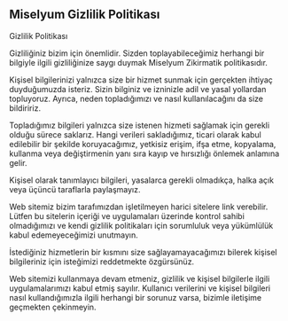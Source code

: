 ## Miselyum Gizlilik Politikası

Gizlilik Politikası

Gizliliğiniz bizim için önemlidir. Sizden toplayabileceğimiz herhangi bir bilgiyle ilgili gizliliğinize saygı duymak Miselyum Zikirmatik politikasıdır.

Kişisel bilgilerinizi yalnızca size bir hizmet sunmak için gerçekten ihtiyaç duyduğumuzda isteriz. Sizin bilginiz ve izninizle adil ve yasal yollardan topluyoruz. Ayrıca, neden topladığımızı ve nasıl kullanılacağını da size bildiririz.

Topladığımız bilgileri yalnızca size istenen hizmeti sağlamak için gerekli olduğu sürece saklarız. Hangi verileri sakladığımız, ticari olarak kabul edilebilir bir şekilde koruyacağımız, yetkisiz erişim, ifşa etme, kopyalama, kullanma veya değiştirmenin yanı sıra kayıp ve hırsızlığı önlemek anlamına gelir.

Kişisel olarak tanımlayıcı bilgileri, yasalarca gerekli olmadıkça, halka açık veya üçüncü taraflarla paylaşmayız.

Web sitemiz bizim tarafımızdan işletilmeyen harici sitelere link verebilir. Lütfen bu sitelerin içeriği ve uygulamaları üzerinde kontrol sahibi olmadığımızı ve kendi gizlilik politikaları için sorumluluk veya yükümlülük kabul edemeyeceğimizi unutmayın.

İstediğiniz hizmetlerin bir kısmını size sağlayamayacağımızı bilerek kişisel bilgileriniz için isteğimizi reddetmekte özgürsünüz.

Web sitemizi kullanmaya devam etmeniz, gizlilik ve kişisel bilgilerle ilgili uygulamalarımızı kabul etmiş sayılır. Kullanıcı verilerini ve kişisel bilgileri nasıl kullandığımızla ilgili herhangi bir sorunuz varsa, bizimle iletişime geçmekten çekinmeyin.
